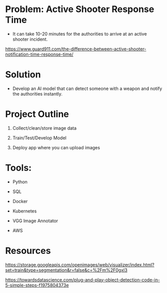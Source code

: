 # Problem: Active Shooter Response Time

- It can take 10-20 minutes for the authorities to arrive at an active shooter incident.

https://www.guard911.com/the-difference-between-active-shooter-notification-time-response-time/

# Solution

- Develop an AI model that can detect someone with a weapon and notify the authorities instantly.

# Project Outline

1. Collect/clean/store image data

2. Train/Test/Develop Model

3. Deploy app where you can upload images

# Tools:

- Python

- SQL

- Docker

- Kubernetes

- VGG Image Annotator

- AWS

# Resources

https://storage.googleapis.com/openimages/web/visualizer/index.html?set=train&type=segmentation&r=false&c=%2Fm%2F0gxl3

https://towardsdatascience.com/plug-and-play-object-detection-code-in-5-simple-steps-f1975804373e